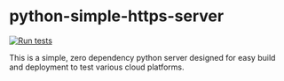# python-simple-https-server

[![Run tests](https://github.com/njdister/python-simple-https-server/actions/workflows/run-tests.yml/badge.svg?branch=main)](https://github.com/njdister/python-simple-https-server/actions/workflows/run-tests.yml)

This is a simple, zero dependency python server designed for easy build and deployment to test various cloud platforms.
